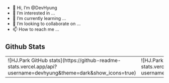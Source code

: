 - 👋 Hi, I’m @DevHyung
- 👀 I’m interested in ...
- 🌱 I’m currently learning ...
- 💞️ I’m looking to collaborate on ...
- 📫 How to reach me ...
## Github Stats  
<table>
  <tr>
    <td valign="top" width="50%">
       ![HJ.Park GitHub stats](https://github-readme-stats.vercel.app/api?username=devhyung&theme=dark&show_icons=true)
    </td>
    <td valign="top" width="50%">
       ![HJ.Park GitHub stats](https://github-readme-stats.vercel.app/api?username=devhyung&theme=dark&show_icons=true)
    </td>
  </tr>
</table>
    
<!---
DevHyung/DevHyung is a ✨ special ✨ repository because its `README.md` (this file) appears on your GitHub profile.
You can click the Preview link to take a look at your changes.
--->
